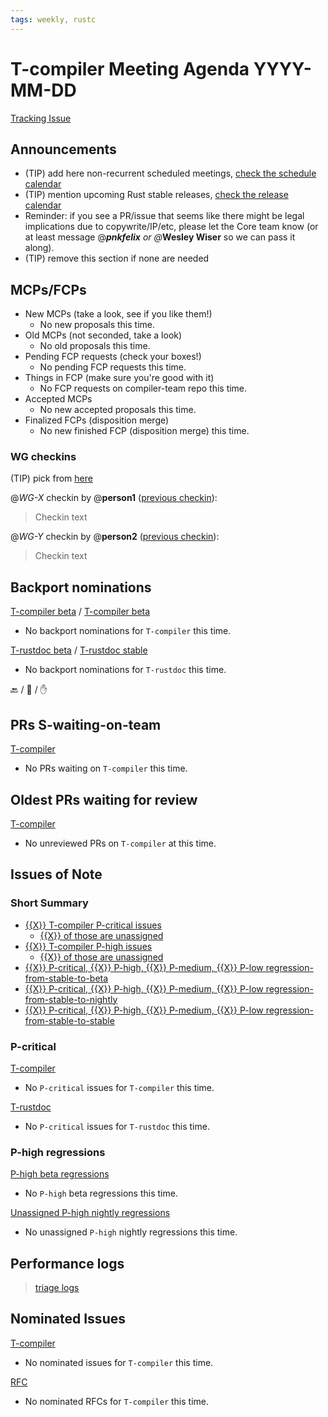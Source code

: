 ```yaml
---
tags: weekly, rustc
---
```


# T-compiler Meeting Agenda YYYY-MM-DD

[Tracking Issue](https://github.com/rust-lang/rust/issues/54818)

## Announcements

- (TIP) add here non-recurrent scheduled meetings, [check the schedule calendar](https://calendar.google.com/calendar/htmlembed?src=6u5rrtce6lrtv07pfi3damgjus%40group.calendar.google.com)
- (TIP) mention upcoming Rust stable releases, [check the release calendar](https://calendar.google.com/calendar/htmlembed?src=l1b1gkqvfbgunjs18nemq4c580%40group.calendar.google.com)
- Reminder: if you see a PR/issue that seems like there might be legal implications due to copywrite/IP/etc, please let the Core team know (or at least message @_**pnkfelix** or @_**Wesley Wiser** so we can pass it along).
- (TIP) remove this section if none are needed

## MCPs/FCPs

- New MCPs (take a look, see if you like them!)
  - No new proposals this time.
- Old MCPs (not seconded, take a look)
  - No old proposals this time.
- Pending FCP requests (check your boxes!)
  - No pending FCP requests this time.
- Things in FCP (make sure you're good with it)
  - No FCP requests on compiler-team repo this time.
- Accepted MCPs
  - No new accepted proposals this time.
- Finalized FCPs (disposition merge)
  - No new finished FCP (disposition merge) this time.

### WG checkins

(TIP) pick from [here](https://rust-lang.github.io/compiler-team/about/triage-meeting/#working-group-check-in)

@*WG-X* checkin by @**person1** ([previous checkin](https://hackmd.io/team/rust-compiler-team?nav=overview)):
> Checkin text

@*WG-Y* checkin by @**person2** ([previous checkin](https://hackmd.io/team/rust-compiler-team?nav=overview)):
> Checkin text

## Backport nominations

[T-compiler beta](https://github.com/rust-lang/rust/issues?q=is%3Aall+label%3Abeta-nominated+-label%3Abeta-accepted+label%3AT-compiler) / [T-compiler beta](https://github.com/rust-lang/rust/issues?q=is%3Aall+label%3Astable-nominated+-label%3Astable-accepted+label%3AT-compiler)
- No backport nominations for `T-compiler` this time.

[T-rustdoc beta](https://github.com/rust-lang/rust/issues?q=is%3Aall+label%3Abeta-nominated+-label%3Abeta-accepted+label%3AT-rustdoc) / [T-rustdoc stable](https://github.com/rust-lang/rust/issues?q=is%3Aall+label%3Astable-nominated+-label%3Astable-accepted+label%3AT-rustdoc)
- No backport nominations for `T-rustdoc` this time.

:back: / :shrug: / :hand:

## PRs S-waiting-on-team

[T-compiler](https://github.com/rust-lang/rust/pulls?utf8=%E2%9C%93&q=is%3Aopen+label%3AS-waiting-on-team+label%3AT-compiler)
- No PRs waiting on `T-compiler` this time.

## Oldest PRs waiting for review

[T-compiler](https://github.com/rust-lang/rust/pulls?q=is%3Apr+is%3Aopen+sort%3Aupdated-asc+label%3AS-waiting-on-review+draft%3Afalse+label%3AT-compiler)
- No unreviewed PRs on `T-compiler` at this time.

## Issues of Note

### Short Summary

- [{{X}} T-compiler P-critical issues](https://github.com/rust-lang/rust/issues?utf8=%E2%9C%93&q=is%3Aopen+label%3AT-compiler+label%3AP-critical+)
  - [{{X}} of those are unassigned](https://github.com/rust-lang/rust/issues?utf8=%E2%9C%93&q=is%3Aopen+label%3AT-compiler+label%3AP-critical+no%3Aassignee)
- [{{X}} T-compiler P-high issues](https://github.com/rust-lang/rust/issues?utf8=%E2%9C%93&q=is%3Aopen+label%3AT-compiler+label%3AP-high+)
  - [{{X}} of those are unassigned](https://github.com/rust-lang/rust/issues?utf8=%E2%9C%93&q=is%3Aopen+label%3AT-compiler+label%3AP-high+no%3Aassignee)
- [{{X}} P-critical, {{X}} P-high, {{X}} P-medium, {{X}} P-low regression-from-stable-to-beta](https://github.com/rust-lang/rust/labels/regression-from-stable-to-beta)
- [{{X}} P-critical, {{X}} P-high, {{X}} P-medium, {{X}} P-low regression-from-stable-to-nightly](https://github.com/rust-lang/rust/labels/regression-from-stable-to-nightly)
- [{{X}} P-critical, {{X}} P-high, {{X}} P-medium, {{X}} P-low regression-from-stable-to-stable](https://github.com/rust-lang/rust/labels/regression-from-stable-to-stable)

### P-critical

[T-compiler](https://github.com/rust-lang/rust/issues?utf8=%E2%9C%93&q=is%3Aopen+label%3AP-critical+label%3AT-compiler)
- No `P-critical` issues for `T-compiler` this time.

[T-rustdoc](https://github.com/rust-lang/rust/issues?utf8=%E2%9C%93&q=is%3Aopen+label%3AP-critical+label%3AT-rustdoc)
- No `P-critical` issues for `T-rustdoc` this time.

### P-high regressions

[P-high beta regressions](https://github.com/rust-lang/rust/issues?q=is%3Aopen+label%3Aregression-from-stable-to-beta+label%3AP-high+-label%3AT-infra+-label%3AT-release+-label%3AT-rustdoc+-label%3AT-core)
- No `P-high` beta regressions this time.

[Unassigned P-high nightly regressions](https://github.com/rust-lang/rust/issues?q=is%3Aopen+label%3Aregression-from-stable-to-nightly+label%3AP-high+no%3Aassignee+-label%3AT-infra+-label%3AT-release+-label%3AT-rustdoc+-label%3AT-core)
- No unassigned `P-high` nightly regressions this time.

## Performance logs

> [triage logs](https://github.com/rust-lang/rustc-perf/tree/master/triage#triage-logs)

## Nominated Issues

[T-compiler](https://github.com/rust-lang/rust/issues?q=is%3Aopen+label%3AI-nominated+label%3AT-compiler)
- No nominated issues for `T-compiler` this time.

[RFC](https://github.com/rust-lang/rfcs/issues?q=is%3Aopen+label%3AI-nominated+label%3AT-compiler)
- No nominated RFCs for `T-compiler` this time.